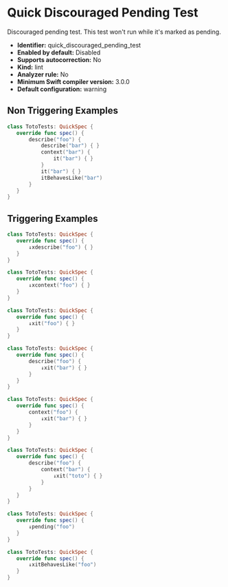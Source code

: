 # Quick Discouraged Pending Test

Discouraged pending test. This test won't run while it's marked as pending.

* **Identifier:** quick_discouraged_pending_test
* **Enabled by default:** Disabled
* **Supports autocorrection:** No
* **Kind:** lint
* **Analyzer rule:** No
* **Minimum Swift compiler version:** 3.0.0
* **Default configuration:** warning

## Non Triggering Examples

```swift
class TotoTests: QuickSpec {
   override func spec() {
       describe("foo") {
           describe("bar") { }
           context("bar") {
               it("bar") { }
           }
           it("bar") { }
           itBehavesLike("bar")
       }
   }
}
```

## Triggering Examples

```swift
class TotoTests: QuickSpec {
   override func spec() {
       ↓xdescribe("foo") { }
   }
}
```

```swift
class TotoTests: QuickSpec {
   override func spec() {
       ↓xcontext("foo") { }
   }
}
```

```swift
class TotoTests: QuickSpec {
   override func spec() {
       ↓xit("foo") { }
   }
}
```

```swift
class TotoTests: QuickSpec {
   override func spec() {
       describe("foo") {
           ↓xit("bar") { }
       }
   }
}
```

```swift
class TotoTests: QuickSpec {
   override func spec() {
       context("foo") {
           ↓xit("bar") { }
       }
   }
}
```

```swift
class TotoTests: QuickSpec {
   override func spec() {
       describe("foo") {
           context("bar") {
               ↓xit("toto") { }
           }
       }
   }
}
```

```swift
class TotoTests: QuickSpec {
   override func spec() {
       ↓pending("foo")
   }
}
```

```swift
class TotoTests: QuickSpec {
   override func spec() {
       ↓xitBehavesLike("foo")
   }
}
```
